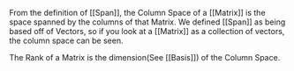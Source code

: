 From the definition of [[Span]], the Column Space of a [[Matrix]] is the space spanned by the columns of that Matrix.
We defined [[Span]] as being based off of Vectors, so if you look at a [[Matrix]] as a collection of vectors, the column space can be seen.

The Rank of a Matrix is the dimension(See [[Basis]]) of the Column Space.